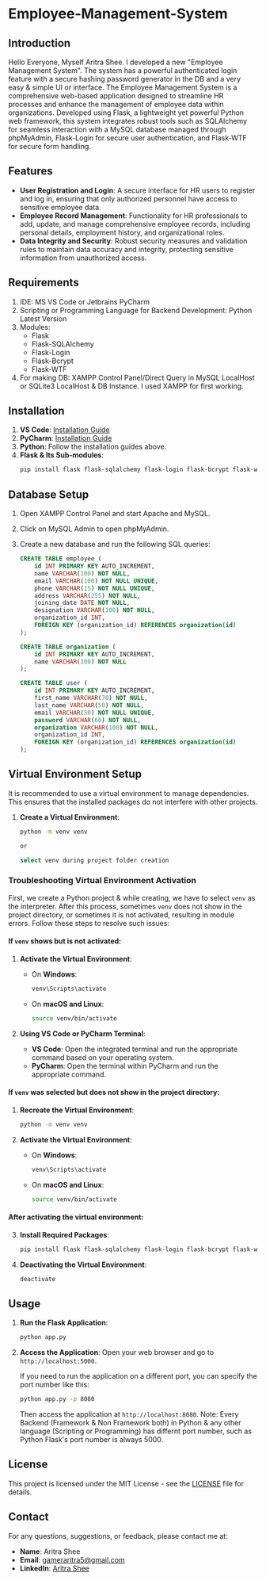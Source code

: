 # Employee-Management-System

## Introduction

Hello Everyone, Myself Aritra Shee. I developed a new "Employee Management System". The system has a powerful authenticated login feature with a secure hashing password generator in the DB and a very easy & simple UI or interface. The Employee Management System is a comprehensive web-based application designed to streamline HR processes and enhance the management of employee data within organizations. Developed using Flask, a lightweight yet powerful Python web framework, this system integrates robust tools such as SQLAlchemy for seamless interaction with a MySQL database managed through phpMyAdmin, Flask-Login for secure user authentication, and Flask-WTF for secure form handling.

## Features

- **User Registration and Login**: A secure interface for HR users to register and log in, ensuring that only authorized personnel have access to sensitive employee data.
- **Employee Record Management**: Functionality for HR professionals to add, update, and manage comprehensive employee records, including personal details, employment history, and organizational roles.
- **Data Integrity and Security**: Robust security measures and validation rules to maintain data accuracy and integrity, protecting sensitive information from unauthorized access.

## Requirements

1. IDE: MS VS Code or Jetbrains PyCharm
2. Scripting or Programming Language for Backend Development: Python Latest Version
3. Modules:
   - Flask
   - Flask-SQLAlchemy
   - Flask-Login
   - Flask-Bcrypt
   - Flask-WTF
4. For making DB: XAMPP Control Panel/Direct Query in MySQL LocalHost or SQLite3 LocalHost & DB Instance. I used XAMPP for first working.

## Installation

1. **VS Code**: [Installation Guide](https://youtu.be/bN6DE-4uFNo?si=4R80cx2pFUBmiG7a)
2. **PyCharm**: [Installation Guide](https://youtu.be/6a2cSXgooDo?si=3CTOyto1Z2-xjEW7)
3. **Python**: Follow the installation guides above.
4. **Flask & Its Sub-modules**:
    ```bash
    pip install flask flask-sqlalchemy flask-login flask-bcrypt flask-wtf
    ```

## Database Setup

1. Open XAMPP Control Panel and start Apache and MySQL.
2. Click on MySQL Admin to open phpMyAdmin.
3. Create a new database and run the following SQL queries:

    ```sql
    CREATE TABLE employee (
        id INT PRIMARY KEY AUTO_INCREMENT,
        name VARCHAR(100) NOT NULL,
        email VARCHAR(100) NOT NULL UNIQUE,
        phone VARCHAR(15) NOT NULL UNIQUE,
        address VARCHAR(255) NOT NULL,
        joining_date DATE NOT NULL,
        designation VARCHAR(100) NOT NULL,
        organization_id INT,
        FOREIGN KEY (organization_id) REFERENCES organization(id)
    );

    CREATE TABLE organization (
        id INT PRIMARY KEY AUTO_INCREMENT,
        name VARCHAR(100) NOT NULL
    );

    CREATE TABLE user (
        id INT PRIMARY KEY AUTO_INCREMENT,
        first_name VARCHAR(70) NOT NULL,
        last_name VARCHAR(50) NOT NULL,
        email VARCHAR(50) NOT NULL UNIQUE,
        password VARCHAR(60) NOT NULL,
        organization VARCHAR(100) NOT NULL,
        organization_id INT,
        FOREIGN KEY (organization_id) REFERENCES organization(id)
    );
    ```

## Virtual Environment Setup

It is recommended to use a virtual environment to manage dependencies. This ensures that the installed packages do not interfere with other projects.

1. **Create a Virtual Environment**:
    ```bash
    python -m venv venv

    or

    select venv during project folder creation
    ```

### Troubleshooting Virtual Environment Activation

First, we create a Python project & while creating, we have to select `venv` as the interpreter. After this process, sometimes `venv` does not show in the project directory, or sometimes it is not activated, resulting in module errors. Follow these steps to resolve such issues:

#### If `venv` shows but is not activated:

1. **Activate the Virtual Environment**:
   - On **Windows**:
        ```bash
        venv\Scripts\activate
        ```
   - On **macOS and Linux**:
        ```bash
        source venv/bin/activate
        ```

2. **Using VS Code or PyCharm Terminal**:
   - **VS Code**: Open the integrated terminal and run the appropriate command based on your operating system.
   - **PyCharm**: Open the terminal within PyCharm and run the appropriate command.

#### If `venv` was selected but does not show in the project directory:

1. **Recreate the Virtual Environment**:
    ```bash
    python -m venv venv
    ```

2. **Activate the Virtual Environment**:
   - On **Windows**:
        ```bash
        venv\Scripts\activate
        ```
   - On **macOS and Linux**:
        ```bash
        source venv/bin/activate
        ```

#### After activating the virtual environment:

3. **Install Required Packages**:
    ```bash
    pip install flask flask-sqlalchemy flask-login flask-bcrypt flask-wtf
    ```

4. **Deactivating the Virtual Environment**:
    ```bash
    deactivate
    ```

## Usage

1. **Run the Flask Application**:
    ```bash
    python app.py
    ```

2. **Access the Application**:
    Open your web browser and go to `http://localhost:5000`.

    If you need to run the application on a different port, you can specify the port number like this:
    ```bash
    python app.py -p 8080
    ```
    Then access the application at `http://localhost:8080`.
    Note: Every Backend (Framework & Non Framework both) in Python & any other language (Scripting or Programming) has differnt port number, such as Python Flask's port number is always 5000.

## License

This project is licensed under the MIT License - see the [LICENSE](LICENSE) file for details.

## Contact

For any questions, suggestions, or feedback, please contact me at:

- **Name**: Aritra Shee
- **Email**: [gameraritra5@gmail.com](mailto:gameraritra5@gmail.com)
- **LinkedIn**: [Aritra Shee](https://www.linkedin.com/in/aritra-shee-58393723a)